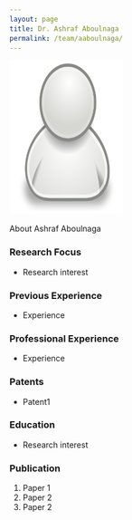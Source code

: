 ```yaml
---
layout: page
title: Dr. Ashraf Aboulnaga
permalink: /team/aaboulnaga/
---
```

![aaboulnaga](/team/aaboulnaga/small.png)


About Ashraf Aboulnaga

### Research Focus
- Research interest 


### Previous Experience
- Experience


### Professional Experience
- Experience


### Patents
- Patent1


### Education
- Research interest 


### Publication 
1. Paper 1
2. Paper 2
3. Paper 2




